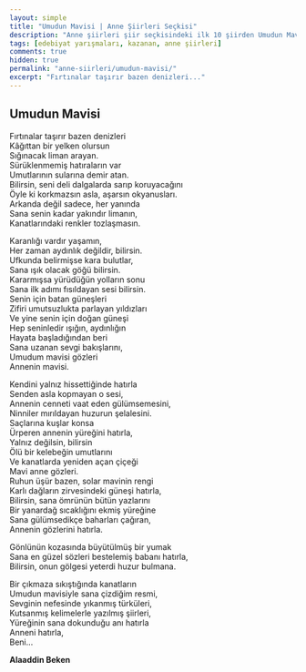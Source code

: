 ```yaml
---
layout: simple
title: "Umudun Mavisi | Anne Şiirleri Seçkisi"
description: "Anne şiirleri şiir seçkisindeki ilk 10 şiirden Umudun Mavisi şiiri..."
tags: [edebiyat yarışmaları, kazanan, anne şiirleri]
comments: true
hidden: true
permalink: "anne-siirleri/umudun-mavisi/"
excerpt: "Fırtınalar taşırır bazen denizleri..."
---
```


## Umudun Mavisi

Fırtınalar taşırır bazen denizleri  
Kâğıttan bir yelken olursun  
Sığınacak liman arayan.  
Sürüklenmemiş hatıraların var  
Umutlarının sularına demir atan.  
Bilirsin, seni deli dalgalarda sarıp koruyacağını  
Öyle ki korkmazsın asla, aşarsın okyanusları.  
Arkanda değil sadece, her yanında  
Sana senin kadar yakındır limanın,  
Kanatlarındaki renkler tozlaşmasın.  
  
Karanlığı vardır yaşamın,  
Her zaman aydınlık değildir, bilirsin.  
Ufkunda belirmişse kara bulutlar,  
Sana ışık olacak göğü bilirsin.  
Kararmışsa yürüdüğün yolların sonu  
Sana ilk adımı fısıldayan sesi bilirsin.  
Senin için batan güneşleri  
Zifiri umutsuzlukta parlayan yıldızları  
Ve yine senin için doğan güneşi  
Hep seninledir ışığın, aydınlığın  
Hayata başladığından beri  
Sana uzanan sevgi bakışlarını,  
Umudum mavisi gözleri  
Annenin mavisi.  
  
Kendini yalnız hissettiğinde hatırla  
Senden asla kopmayan o sesi,  
Annenin cenneti vaat eden gülümsemesini,  
Ninniler mırıldayan huzurun şelalesini.  
Saçlarına kuşlar konsa  
Ürperen annenin yüreğini hatırla,  
Yalnız değilsin, bilirsin  
Ölü bir kelebeğin umutlarını  
Ve kanatlarda yeniden açan çiçeği  
Mavi anne gözleri.  
Ruhun üşür bazen, solar mavinin rengi  
Karlı dağların zirvesindeki güneşi hatırla,  
Bilirsin, sana ömrünün bütün yazlarını  
Bir yanardağ sıcaklığını ekmiş yüreğine  
Sana gülümsedikçe baharları çağıran,  
Annenin gözlerini hatırla.  
  
Gönlünün kozasında büyütülmüş bir yumak  
Sana en güzel sözleri bestelemiş babanı hatırla,  
Bilirsin,  onun gölgesi yeterdi huzur bulmana.  
  
Bir çıkmaza sıkıştığında kanatların  
Umudun mavisiyle sana çizdiğim resmi,  
Sevginin nefesinde yıkanmış türküleri,  
Kutsanmış kelimelerle yazılmış şiirleri,  
Yüreğinin sana dokunduğu anı hatırla  
Anneni hatırla,  
Beni…  

**Alaaddin Beken**
